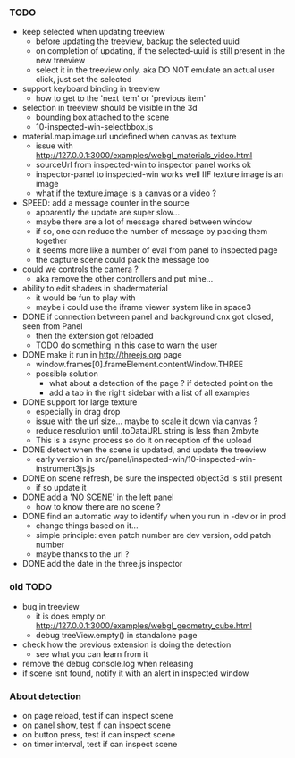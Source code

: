 ### TODO
- keep selected when updating treeview
  - before updating the treeview, backup the selected uuid
  - on completion of updating, if the selected-uuid is still present in the new treeview
  - select it in the treeview only. aka DO NOT emulate an actual user click, just set the selected
- support keyboard binding in treeview
  - how to get to the 'next item' or 'previous item'
- selection in treeview should be visible in the 3d
  - bounding box attached to the scene
  - 10-inspected-win-selectbbox.js
- material.map.image.url undefined when canvas as texture
  - issue with http://127.0.0.1:3000/examples/webgl_materials_video.html
  - sourceUrl from inspected-win to inspector panel works ok
  - inspector-panel to inspected-win works well IIF texture.image is an image
  - what if the texture.image is a canvas or a video ?
- SPEED: add a message counter in the source
  - apparently the update are super slow...
  - maybe there are a lot of message shared between window
  - if so, one can reduce the number of message by packing them together
  - it seems more like a number of eval from panel to inspected page
  - the capture scene could pack the message too
- could we controls the camera ? 
  - aka remove the other controllers and put mine...
- ability to edit shaders in shadermaterial
  - it would be fun to play with
  - maybe i could use the iframe viewer system like in space3
- DONE if connection between panel and background cnx got closed, seen from Panel
  - then the extension got reloaded
  - TODO do something in this case to warn the user
- DONE make it run in http://threejs.org page
  - window.frames[0].frameElement.contentWindow.THREE
  - possible solution
    - what about a detection of the page ? if detected point on the 
    - add a tab in the right sidebar with a list of all examples
- DONE support for large texture
  - especially in drag drop
  - issue with the url size... maybe to scale it down via canvas ?
  - reduce resolution until .toDataURL string is less than 2mbyte
  - This is a async process so do it on reception of the upload
- DONE detect when the scene is updated, and update the treeview
  - early version in src/panel/inspected-win/10-inspected-win-instrument3js.js
- DONE on scene refresh, be sure the inspected object3d is still present
  - if so update it
- DONE add a 'NO SCENE' in the left panel
  - how to know there are no scene ?
- DONE find an automatic way to identify when you run in -dev or in prod
  - change things based on it... 
  - simple principle: even patch number are dev version, odd patch number
  - maybe thanks to the url ?
- DONE add the date in the three.js inspector

### old TODO
- bug in treeview
  - it is does empty on http://127.0.0.1:3000/examples/webgl_geometry_cube.html
  - debug treeView.empty() in standalone page
- check how the previous extension is doing the detection
  - see what you can learn from it
- remove the debug console.log when releasing
- if scene isnt found, notify it with an alert in inspected window

### About detection
- on page reload, test if can inspect scene
- on panel show, test if can inspect scene
- on button press, test if can inspect scene
- on timer interval, test if can inspect scene
